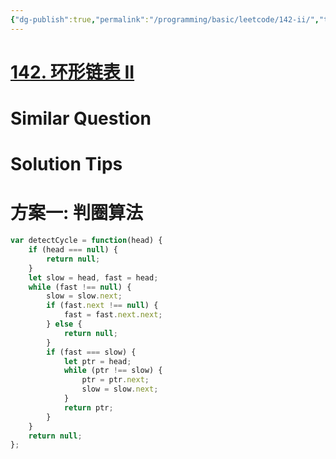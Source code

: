 ```yaml
---
{"dg-publish":true,"permalink":"/programming/basic/leetcode/142-ii/","tags":["leetcode/linked-list","leetcode/pointer/fast-slow/circle"]}
---
```



# [142. 环形链表 II](https://leetcode.cn/problems/linked-list-cycle-ii/)

# Similar Question

# Solution Tips

# 方案一: 判圈算法

```js
var detectCycle = function(head) {
    if (head === null) {
        return null;
    }
    let slow = head, fast = head;
    while (fast !== null) {
        slow = slow.next;
        if (fast.next !== null) {
            fast = fast.next.next;
        } else {
            return null;
        }
        if (fast === slow) {
            let ptr = head;
            while (ptr !== slow) {
                ptr = ptr.next;
                slow = slow.next;
            }
            return ptr;
        }
    }
    return null;
};
```
